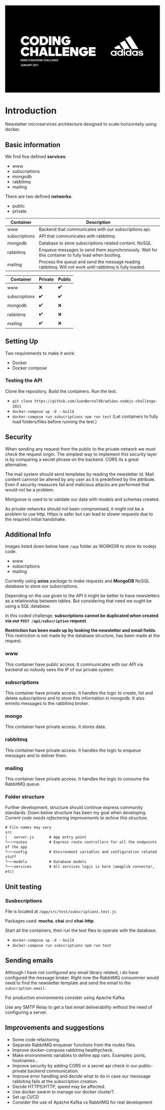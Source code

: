 ![alt text](https://github.com/juanbernal98/adidas-nodejs-challenge-2021/blob/main/screenshot.PNG?raw=true)

# Introduction

Newsletter microservices architecture designed to scale horizontally using docker.

## Basic information

We find five defined **services**:

- www
- subscriptions
- mongodb
- rabbitmq
- mailing

There are two defined **networks**:

- public
- private

| Container     | Description                                                                                            |
| ------------- | ------------------------------------------------------------------------------------------------------ |
| www           | Backend that communicates with our subscriptions api.                                                  |
| subscriptions | API that communicates with rabbitmq.                                                                   |
| mongodb       | Database to store subscriptions related content. NoSQL                                                 |
| rabbitmq      | Enqueue messages to send them asynchronously. Wait for this container to fully load when booting.      |
| mailing       | Process the queue and send the message reading rabbitmq. Will not work until rabbitmq is fully loaded. |

| Container     | Private            | Public             |
| ------------- | ------------------ | ------------------ |
| www           | :x:                | :heavy_check_mark: |
| subscriptions | :heavy_check_mark: | :heavy_check_mark: |
| mongodb       | :heavy_check_mark: | :x:                |
| rabbitmq      | :heavy_check_mark: | :x:                |
| mailing       | :heavy_check_mark: | :x:                |

## Setting Up

Two requirements to make it work:

- Docker
- Docker compose

### Testing the API

Clone the repository. Build the containers. Run the test.

- `git clone https://github.com/JuanBernal98/adidas-nodejs-challenge-2021`
- `docker-compose up -d --build` 
- `docker-compose run subscriptions npm run test` (Let containers to fully load folders/files before running the test.)

## Security

When sending any request from the public to the private network we must check the request origin. The simplest way to implement this security layer is by comparing a secret phrase on the backend. CORS its a great alternative.

The mail system should send templates by reading the newsletter id. Mail content cannnot be altered by any user as it is predefined by the attribute. Even if security measures fail and malicious attacks are performed that would not be a problem.

Mongoose is used to to validate our data with models and schemas created.

As private networks should not been compromised, it might not be a problem to use http. Https is safer but can lead to slower requests due to the required initial handshake.

## Additional Info

Images listed down below have `/app` folder as WORKDIR to store its nodejs code.

- www
- subscriptions
- mailing

Currently using **axios** package to make requests and **MongoDB** NoSQL database to store our subscriptions.

Depending on the use given to the API it might be better to have newsletters as a relationship between tables. But considering that need we ought be using a SQL database.

In this coded challenge, **subscriptions cannot be duplicated when created via our `POST /api/subscription` request**. 

**Restriction has been made up by looking the newsletter and email fields**. This restriction is not made by the database structure, has been made at the request.

### www
This container have public access. It communicates with our API via backend so nobody sees the IP of our private system.

### subscriptions
This container have private access. It handles the logic to create, list and delete subscriptions and to store this information in mongodb. It also emmits messages to the rabbitmq broker.

### mongo
This container have private access. It stores data.

### rabbitmq
This container have private access. It handles the logic to enqueue messages and to deliver them.

### mailing
This container have private access. It handles the logic to consume the RabbitMQ queue.


### Folder structure

Further development, structure should continue express community standards. Down below structure has been my goal when developing.
*Current code needs refactoring improvements to achive this structure.*

```
# File names may vary
src
│   server.js       # App entry point
└───routes          # Express route controllers for all the endpoints of the app
└───config          # Environment variables and configuration related stuff
└───models          # Database models
└───services        # All services logic is here (amqplib connector, etc)
```

## Unit testing

### Susbscriptions

File is located at `/app/src/test/subscriptions.test.js`

Packages used: **mocha**, **chai** and **chai-http**. 

Start all the containers, then run the test files to operate with the database.

- `docker-compose up -d --build`
- `docker-compose run subscriptions npm run test`

## Sending emails

Although I have not configured any email library related, i do have configured the message broker. Right now the RabbitMQ consummer would need to find the newsletter template and send the email to the `subscription.email`. 

For production environments consider using Apache Kafka.

Use any SMTP Relay to get a fast email deliverability without the need of configuring a server.

## Improvements and suggestions

- Some code refactoring. 
- Separate RabbitMQ enqueuer functions from the routes files.
- Improve docker-compose rabbitmq healthycheck.
- Make environments variables to define app vars. Examples: ports, hostnames...
- Improve security by adding CORS or a secret api check in our public-private backend communication.
- Improve error handling and decide what to do in case our messsage rabbitmq fails at the subscription creation.
- Decide HTTPS/HTTP, speed may be affected.
- Use docker swarm to manage our docker cluster?.
- Set up CI/CD
- Consider the use of Apache Kafka vs RabbitMQ for real development
